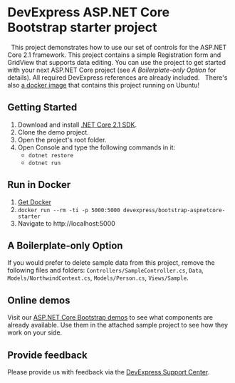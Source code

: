 # DevExpress ASP.NET Core Bootstrap starter project
 
This project demonstrates how to use our set of controls for the ASP.NET Core 2.1 framework. This project contains a simple Registration form and GridView that supports data editing. You can use the project to get started with your next ASP.NET Core project (see *A Boilerplate-only Option* for details). All required DevExpress references are already included. 
 
There's also [a docker image](https://hub.docker.com/r/devexpress/bootstrap-aspnetcore-starter) that contains this project running on Ubuntu!
 
 
## Getting Started
1. Download and install [.NET Core 2.1 SDK](https://www.microsoft.com/net/download/core).
2. Clone the demo project. 
3. Open the project's root folder.
4. Open Console and type the following commands in it:
   - `dotnet restore`
   - `dotnet run`
 
## Run in Docker 
1. [Get Docker](https://docs.docker.com/engine/installation/)
2. `docker run --rm -ti -p 5000:5000 devexpress/bootstrap-aspnetcore-starter`
3. Navigate to http://localhost:5000
 
## A Boilerplate-only Option 
If you would prefer to delete sample data from this project, remove the following files and folders: `Controllers/SampleController.cs`, `Data`, `Models/NorthwindContext.cs`, `Models/Person.cs`, `Views/Sample`.
 
## Online demos 
Visit our [ASP.NET Core Bootstrap demos](https://demos.devexpress.com/aspnetcore-bootstrap) to see what components are already available. Use them in the attached sample project to see how they work on your side. 
 
## Provide feedback 
Please provide us with feedback via the [DevExpress Support Center](https://www.devexpress.com/Support/Center/Question/Create).
 

